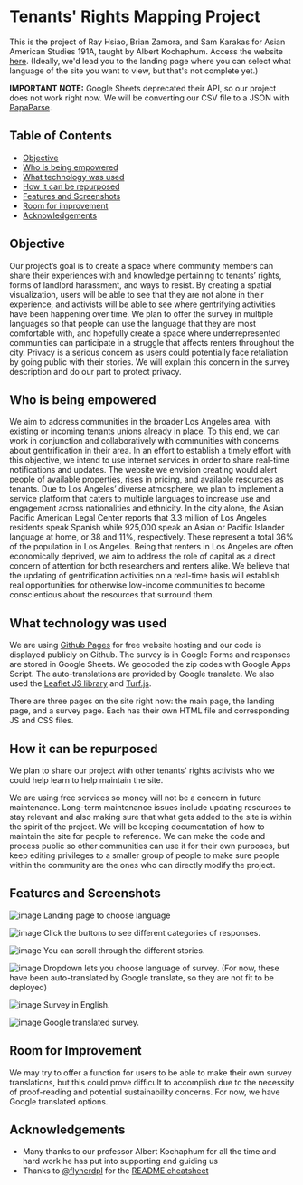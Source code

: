 # Tenants' Rights Mapping Project
This is the project of Ray Hsiao, Brian Zamora, and Sam Karakas for Asian American Studies 191A, taught by Albert Kochaphum. Access the website [here](https://skarakas1.github.io/Tenants-Rights-Mapping-Project/). (Ideally, we'd lead you to the landing page where you can select what language of the site you want to view, but that's not complete yet.)

**IMPORTANT NOTE:** Google Sheets deprecated their API, so our project does not work right now. We will be converting our CSV file to a JSON with [PapaParse](https://www.papaparse.com/).

## Table of Contents
* [Objective](#objective)
* [Who is being empowered](#who-is-being-empowered)
* [What technology was used](#what-technology-was-used)
* [How it can be repurposed](#how-it-can-be-repurposed)
* [Features and Screenshots](#features-and-screenshots)
* [Room for improvement](#room-for-improvement)
* [Acknowledgements](#acknowledgements)

## Objective
Our project’s goal is to create a space where community members can share their experiences with and knowledge pertaining to tenants’ rights, forms of landlord harassment, and ways to resist. By creating a spatial visualization, users will be able to see that they are not alone in their experience, and activists will be able to see where gentrifying activities have been happening over time. We plan to offer the survey in multiple languages so that people can use the language that they are most comfortable with, and hopefully create a space where underrepresented communities can participate in a struggle that affects renters throughout the city. Privacy is a serious concern as users could potentially face retaliation by going public with their stories. We will explain this concern in the survey description and do our part to protect privacy.

## Who is being empowered
We aim to address communities in the broader Los Angeles area, with existing or incoming tenants unions already in place. To this end, we can work in conjunction and collaboratively with communities with concerns about gentrification in their area. In an effort to establish a timely effort with this objective, we intend to use internet services in order to share real-time notifications and updates. The website we envision creating would alert people of available properties, rises in pricing, and available resources as tenants. Due to Los Angeles’ diverse atmosphere, we plan to implement a service platform that caters to multiple languages to increase use and engagement across nationalities and ethnicity. In the city alone, the Asian Pacific American Legal Center reports that 3.3 million of Los Angeles residents speak Spanish while 925,000 speak an Asian or Pacific Islander language at home, or 38 and 11%, respectively. These represent a total 36% of the population in Los Angeles. Being that renters in Los Angeles are often economically deprived, we aim to address the role of capital as a direct concern of attention for both researchers and renters alike. We believe that the updating of gentrification activities on a real-time basis will establish real opportunities for otherwise low-income communities to become conscientious about the resources that surround them. 


## What technology was used
We are using [Github Pages](https://pages.github.com/) for free website hosting and our code is displayed publicly on Github. The survey is in Google Forms and responses are stored in Google Sheets. We geocoded the zip codes with Google Apps Script. The auto-translations are provided by Google translate. We also used the [Leaflet JS library](https://leafletjs.com/) and [Turf.js](https://turfjs.org/).

There are three pages on the site right now: the main page, the landing page, and a survey page. Each has their own HTML file and corresponding JS and CSS files.


## How it can be repurposed
We plan to share our project with other tenants' rights activists who we could help learn to help maintain the site. 

We are using free services so money will not be a concern in future maintenance. Long-term maintenance issues include updating resources to stay relevant and also making sure that what gets added to the site is within the spirit of the project. We will be keeping documentation of how to maintain the site for people to reference. We can make the code and process public so other communities can use it for their own purposes, but keep editing privileges to a smaller group of people to make sure people within the community are the ones who can directly modify the project.

## Features and Screenshots
![image](https://user-images.githubusercontent.com/40257341/121592179-35af9c00-c9ef-11eb-9fa3-b11d43552390.png)
Landing page to choose language

![image](https://user-images.githubusercontent.com/40257341/121581628-e4011480-c9e2-11eb-8b9b-2941a1597145.png)
Click the buttons to see different categories of responses.

![image](https://user-images.githubusercontent.com/40257341/121593592-fb46fe80-c9f0-11eb-9139-88a389774b61.png)
You can scroll through the different stories.

![image](https://user-images.githubusercontent.com/40257341/121583382-07c55a00-c9e5-11eb-8e38-63309b61b18a.png)
Dropdown lets you choose language of survey. (For now, these have been auto-translated by Google translate, so they are not fit to be deployed)
<!-- If you have screenshots you'd like to share, include them here. -->

![image](https://user-images.githubusercontent.com/40257341/121593995-5d076880-c9f1-11eb-8a58-837e7cb4caeb.png)
Survey in English.

![image](https://user-images.githubusercontent.com/40257341/121594040-6a245780-c9f1-11eb-8abd-2ebdc9159f0a.png)
Google translated survey.


## Room for Improvement
We may try to offer a function for users to be able to make their own survey translations, but this could prove difficult to accomplish due to the necessity of proof-reading and potential sustainability concerns. For now, we have Google translated options.


## Acknowledgements
- Many thanks to our professor Albert Kochaphum for all the time and hard work he has put into supporting and guiding us
- Thanks to [@flynerdpl](https://www.flynerd.pl/) for the [README cheatsheet](https://github.com/ritaly/README-cheatsheet)
